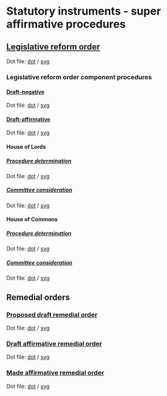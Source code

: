 # Statutory instruments - super affirmative procedures

## [Legislative reform order](legislative-reform-orders/legislative-reform-order.pdf)

Dot file: [dot](legislative-reform-orders/legislative-reform-order.dot) / [svg](legislative-reform-orders/legislative-reform-order.svg)

### Legislative reform order component procedures

#### [Draft-negative](legislative-reform-orders/components/draft-negative/draft-negative.pdf)

Dot file: [dot](legislative-reform-orders/components/draft-negative/draft-negative.dot) / [svg](legislative-reform-orders/components/draft-negative/draft-negative.svg)

#### [Draft-affirmative](legislative-reform-orders/components/draft-affirmative/draft-affirmative.pdf)

Dot file: [dot](legislative-reform-orders/components/draft-affirmative/draft-affirmative.dot) / [svg](legislative-reform-orders/components/draft-affirmative/draft-affirmative.svg)

#### House of Lords

##### [Procedure determination](legislative-reform-orders/components/lords/procedure-determination/procedure-determination.pdf)

Dot file: [dot](legislative-reform-orders/components/lords/procedure-determination/procedure-determination.dot) / [svg](legislative-reform-orders/components/lords/procedure-determination/procedure-determination.svg)

##### [Committee consideration](legislative-reform-orders/components/lords/committee-consideration/committee-consideration.pdf)

Dot file: [dot](legislative-reform-orders/components/lords/committee-consideration/committee-consideration.dot) / [svg](legislative-reform-orders/components/lords/committee-consideration/committee-consideration.svg)

#### House of Commons

##### [Procedure determination](legislative-reform-orders/components/commons/procedure-determination/procedure-determination.pdf)

Dot file: [dot](legislative-reform-orders/components/commons/procedure-determination/procedure-determination.dot) / [svg](legislative-reform-orders/components/commons/procedure-determination/procedure-determination.svg)

##### [Committee consideration](legislative-reform-orders/components/commons/committee-consideration/committee-consideration.pdf)

Dot file: [dot](legislative-reform-orders/components/commons/committee-consideration/committee-consideration.dot) / [svg](legislative-reform-orders/components/commons/committee-consideration/committee-consideration.svg)

## Remedial orders

### [Proposed draft remedial order](remedial-orders/proposed-draft-remedial-order/proposed-draft-remedial-order.pdf)

Dot file: [dot](remedial-orders/proposed-draft-remedial-order/proposed-draft-remedial-order.dot) / [svg](remedial-orders/proposed-draft-remedial-order/proposed-draft-remedial-order.svg)

### [Draft affirmative remedial order](remedial-orders/draft-affirmative/draft-affirmative.pdf)

Dot file: [dot](remedial-orders/draft-affirmative/draft-affirmative.dot) / [svg](remedial-orders/draft-affirmative/draft-affirmative.svg)

### [Made affirmative remedial order](remedial-orders/made-affirmative/made-affirmative.pdf)

Dot file: [dot](remedial-orders/made-affirmative/made-affirmative.dot) / [svg](remedial-orders/made-affirmative/made-affirmative.svg)